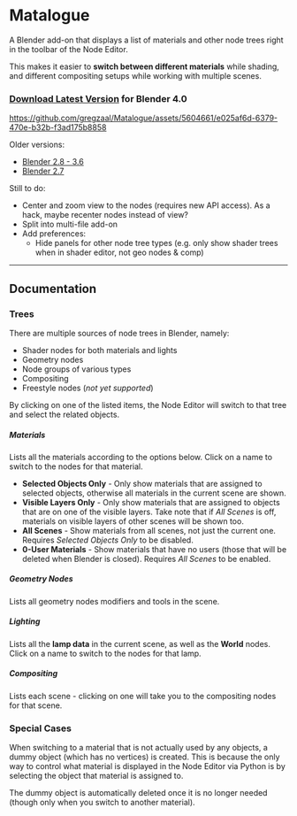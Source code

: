 # Matalogue

A Blender add-on that displays a list of materials and other node trees right in the toolbar of the Node Editor.

This makes it easier to **switch between different materials** while shading, and different compositing setups while working with multiple scenes.

### [Download Latest Version](http://bit.ly/matalogue_download) for Blender 4.0

https://github.com/gregzaal/Matalogue/assets/5604661/e025af6d-6379-470e-b32b-f3ad175b8858

Older versions:
* [Blender 2.8 - 3.6](https://raw.githubusercontent.com/gregzaal/Matalogue/4045065/matalogue.py)
* [Blender 2.7](https://raw.githubusercontent.com/gregzaal/Matalogue/e9aaa80e/matalogue.py)

Still to do:

* Center and zoom view to the nodes (requires new API access). As a hack, maybe recenter nodes instead of view?
* Split into multi-file add-on
* Add preferences:
  - Hide panels for other node tree types (e.g. only show shader trees when in shader editor, not geo nodes & comp)

----

## Documentation

### Trees

There are multiple sources of node trees in Blender, namely:

* Shader nodes for both materials and lights
* Geometry nodes
* Node groups of various types
* Compositing
* Freestyle nodes (*not yet supported*)

By clicking on one of the listed items, the Node Editor will switch to that tree and select the related objects.

##### Materials

Lists all the materials according to the options below. Click on a name to switch to the nodes for that material.

* **Selected Objects Only** - Only show materials that are assigned to selected objects, otherwise all materials in the current scene are shown.
* **Visible Layers Only** - Only show materials that are assigned to objects that are on one of the visible layers. Take note that if *All Scenes* is off, materials on visible layers of other scenes will be shown too.
* **All Scenes** - Show materials from all scenes, not just the current one. Requires *Selected Objects Only* to be disabled.
* **0-User Materials** - Show materials that have no users (those that will be deleted when Blender is closed). Requires *All Scenes* to be enabled.

##### Geometry Nodes

Lists all geometry nodes modifiers and tools in the scene.

##### Lighting

Lists all the **lamp data** in the current scene, as well as the **World** nodes. Click on a name to switch to the nodes for that lamp.

##### Compositing

Lists each scene - clicking on one will take you to the compositing nodes for that scene.

### Special Cases

When switching to a material that is not actually used by any objects, a dummy object (which has no vertices) is created. This is because the only way to control what material is displayed in the Node Editor via Python is by selecting the object that material is assigned to.

The dummy object is automatically deleted once it is no longer needed (though only when you switch to another material).
